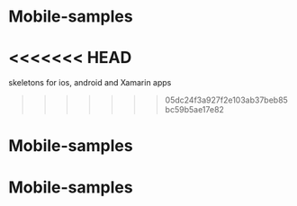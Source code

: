 # Mobile-samples
<<<<<<< HEAD
=======
skeletons for ios, android and Xamarin apps
>>>>>>> 05dc24f3a927f2e103ab37beb85bc59b5ae17e82
# Mobile-samples
# Mobile-samples
